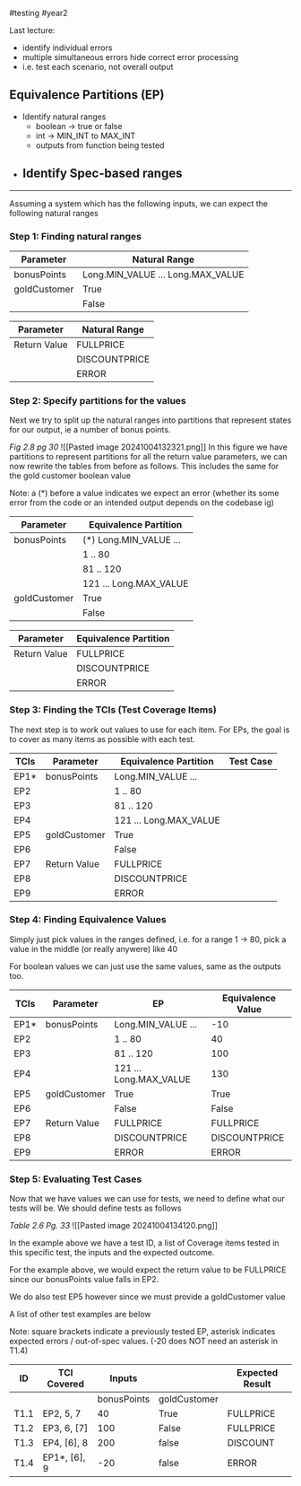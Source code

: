 #testing #year2 


Last lecture:
- identify individual errors
- multiple simultaneous errors hide correct error processing
- i.e. test each scenario, not overall output
## Equivalence Partitions (EP)


- Identify natural ranges
	- boolean -> true or false
	- int -> MIN_INT to MAX_INT
	- outputs from function being tested
- Identify Spec-based ranges
	- 

***
Assuming a system which has the following inputs, we can expect the following natural ranges

### Step 1: Finding natural ranges

| Parameter    | Natural Range                     |
| ------------ | --------------------------------- |
| bonusPoints  | Long.MIN_VALUE ... Long.MAX_VALUE |
| goldCustomer | True                              |
|              | False                             |

| Parameter    | Natural Range                     |
| ------------ | --------------------------------- |
| Return Value | FULLPRICE                         |
|              | DISCOUNTPRICE                     |
|              | ERROR                             |


### Step 2: Specify partitions for the values

Next we try to split up the natural ranges into partitions that represent states for our output, ie a number of bonus points.

*Fig 2.8 pg 30*
![[Pasted image 20241004132321.png]]
In this figure we have partitions to represent partitions for all the return value parameters, we can now rewrite the tables from before as follows. This includes the same for the gold customer boolean value

Note: a (\*) before a value indicates we expect an error (whether its some error from the code or an intended output depends on the codebase ig)

| Parameter    | Equivalence Partition   |
| ------------ | ----------------------- |
| bonusPoints  | (\*) Long.MIN_VALUE ... |
|              | 1 .. 80                 |
|              | 81 .. 120               |
|              | 121 ... Long.MAX_VALUE  |
| goldCustomer | True                    |
|              | False                   |

| Parameter    | Equivalence Partition |
| ------------ | --------------------- |
| Return Value | FULLPRICE             |
|              | DISCOUNTPRICE         |
|              | ERROR                 |

### Step 3: Finding the TCIs (Test Coverage Items)

The next step is to work out values to use for each item. For EPs, the goal is to cover as many items as possible with each test.

| TCIs | Parameter    | Equivalence Partition  | Test Case |
| ---- | ------------ | ---------------------- | --------- |
| EP1* | bonusPoints  | Long.MIN_VALUE ...     |           |
| EP2  |              | 1 .. 80                |           |
| EP3  |              | 81 .. 120              |           |
| EP4  |              | 121 ... Long.MAX_VALUE |           |
| EP5  | goldCustomer | True                   |           |
| EP6  |              | False                  |           |
| EP7  | Return Value | FULLPRICE              |           |
| EP8  |              | DISCOUNTPRICE          |           |
| EP9  |              | ERROR                  |           |
### Step 4: Finding Equivalence Values

Simply just pick values in the ranges defined, i.e. for a range 1 -> 80, pick a value in the middle (or really anywere) like 40

For boolean values we can just use the same values, same as the outputs too.

| TCIs | Parameter    | EP                     | Equivalence Value |
| ---- | ------------ | ---------------------- | ----------------- |
| EP1* | bonusPoints  | Long.MIN_VALUE ...     | -10               |
| EP2  |              | 1 .. 80                | 40                |
| EP3  |              | 81 .. 120              | 100               |
| EP4  |              | 121 ... Long.MAX_VALUE | 130               |
| EP5  | goldCustomer | True                   | True              |
| EP6  |              | False                  | False             |
| EP7  | Return Value | FULLPRICE              | FULLPRICE         |
| EP8  |              | DISCOUNTPRICE          | DISCOUNTPRICE     |
| EP9  |              | ERROR                  | ERROR             |
### Step 5: Evaluating Test Cases

Now that we have values we can use for tests, we need to define what our tests will be. We should define tests as follows

*Table 2.6 Pg. 33*
![[Pasted image 20241004134120.png]]

In the example above we have a test ID, a list of Coverage items tested in this specific test, the inputs and the expected outcome.

For the example above, we would expect the return value to be FULLPRICE since our bonusPoints value falls in EP2.

We do also test EP5 however since we must provide a goldCustomer value

A list of other test examples are below

Note: square brackets indicate a previously tested EP, asterisk indicates expected errors / out-of-spec values. (-20 does NOT need an asterisk in T1.4)

| ID   | TCI Covered  | Inputs      |              | Expected Result |
| ---- | ------------ | ----------- | ------------ | --------------- |
|      |              | bonusPoints | goldCustomer |                 |
| T1.1 | EP2, 5, 7    | 40          | True         | FULLPRICE       |
| T1.2 | EP3, 6, [7]  | 100         | False        | FULLPRICE       |
| T1.3 | EP4, [6], 8  | 200         | false        | DISCOUNT        |
| T1.4 | EP1*, [6], 9 | -20         | false        | ERROR           |
